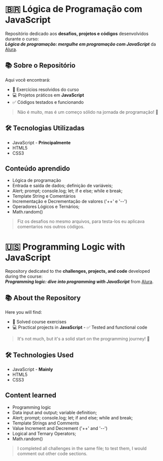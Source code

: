 # 🇧🇷 Lógica de Programação com JavaScript  
Repositório dedicado aos **desafios, projetos e códigos** desenvolvidos durante o curso:  
**_Lógica de programação: mergulhe em programação com JavaScript_** da [Alura](https://cursos.alura.com.br/course/logica-programacao-mergulhe-programacao-javascript).  

## 📚 Sobre o Repositório
Aqui você encontrará:
- 📝 Exercícios resolvidos do curso  
- 💻 Projetos práticos em **JavaScript**  
- ✅ Códigos testados e funcionando  

> Não é muito, mas é um começo sólido na jornada de programação! 🎯  

## 🛠️ Tecnologias Utilizadas
- JavaScript - **Principalmente**
- HTML5  
- CSS3  

## Conteúdo aprendido
- Lógica de programação
- Entrada e saída de dados; definição de variáveis; 
- Alert; prompt; console.log; let; if e else; while e break;
- Template String e Comentários
- Incrementação e Decrementação de valores ('++' e '--')
- Operadores Lógicos e Ternários; 
- Math.random()

> Fiz os desafios no mesmo arquivos, para testa-los eu aplicava comentarios nos outros códigos.

# 🇺🇸 Programming Logic with JavaScript  
Repository dedicated to the **challenges, projects, and code** developed during the course:  
**_Programming logic: dive into programming with JavaScript_** from [Alura](https://cursos.alura.com.br/course/logica-programacao-mergulhe-programacao-javascript).  

## 📚 About the Repository
Here you will find:
- 📝 Solved course exercises  
- 💻 Practical projects in **JavaScript** - ✅ Tested and functional code  

> It's not much, but it's a solid start on the programming journey! 🎯  

## 🛠️ Technologies Used
- JavaScript - **Mainly**
- HTML5  
- CSS3  

## Content learned
- Programming logic
- Data input and output; variable definition; 
- Alert; prompt; console.log; let; if and else; while and break;
- Template Strings and Comments
- Value Increment and Decrement ('++' and '--')
- Logical and Ternary Operators; 
- Math.random()

> I completed all challenges in the same file; to test them, I would comment out other code sections.